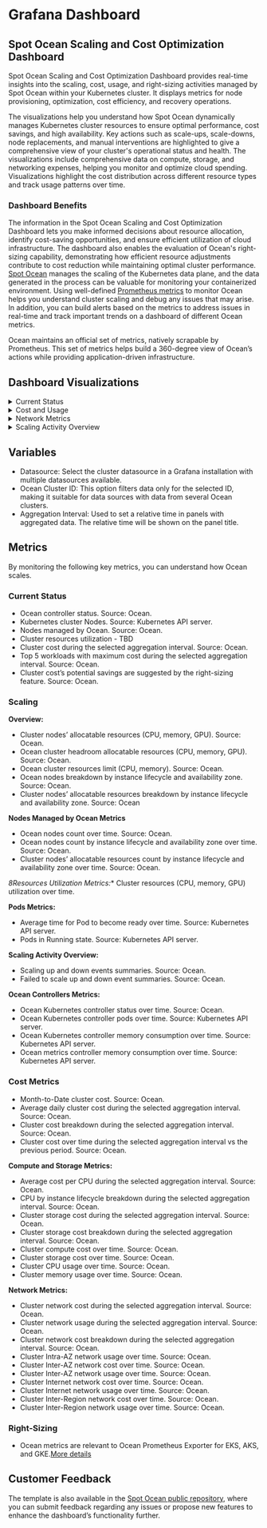 <meta name="robots" content="noindex">

# Grafana Dashboard

## Spot Ocean Scaling and Cost Optimization Dashboard

Spot Ocean Scaling and Cost Optimization Dashboard provides real-time insights into the scaling, cost, usage, and right-sizing activities managed by Spot Ocean within your Kubernetes cluster. It displays metrics for node provisioning, optimization, cost efficiency, and recovery operations. 

The visualizations help you understand how Spot Ocean dynamically manages Kubernetes cluster resources to ensure optimal performance, cost savings, and high availability. Key actions such as scale-ups, scale-downs, node replacements, and manual interventions are highlighted to give a comprehensive view of your cluster's operational status and health. The visualizations include comprehensive data on compute, storage, and networking expenses, helping you monitor and optimize cloud spending. Visualizations highlight the cost distribution across different resource types and track usage patterns over time. 

### Dashboard Benefits

The information in the Spot Ocean Scaling and Cost Optimization Dashboard lets you make informed decisions about resource allocation, identify cost-saving opportunities, and ensure efficient utilization of cloud infrastructure. The dashboard also enables the evaluation of Ocean's right-sizing capability, demonstrating how efficient resource adjustments contribute to cost reduction while maintaining optimal cluster performance.
[Spot Ocean](https://spot.io/product/ocean/) manages the scaling of the Kubernetes data plane, and the data generated in the process can be valuable for monitoring your containerized environment. Using well-defined [Prometheus metrics](https://docs.spot.io/ocean/tools-and-integrations/prometheus/) to monitor Ocean helps you understand cluster scaling and debug any issues that may arise. In addition, you can build alerts based on the metrics to address issues in real-time and track important trends on a dashboard of different Ocean metrics.

Ocean maintains an official set of metrics, natively scrapable by Prometheus. This set of metrics helps build a 360-degree view of Ocean’s actions while providing application-driven infrastructure.

## Dashboard Visualizations

<details>
  <summary markdown="span">Current Status</summary>

<img src="https://github.com/user-attachments/assets/e7f07b57-9e46-4f7e-a787-97d6ea4c88bc" />

</details>

<details>
  <summary markdown="span">Cost and Usage</summary>

<img src="https://github.com/user-attachments/assets/b7bea58d-dd81-41bb-91cb-9596918e686a" />

</details>

<details>
  <summary markdown="span">Network Metrics</summary>

<img src="https://github.com/user-attachments/assets/70478d0c-5e70-4878-b8b8-eccf15f2be8d" />

</details>

<details>
  <summary markdown="span">Scaling Activity Overview</summary>

<img src="https://github.com/user-attachments/assets/e4e0c2c2-1f0b-4586-8514-f707be037480" />

</details>

## Variables

* Datasource: Select the cluster datasource in a Grafana installation with multiple datasources available.
* Ocean Cluster ID: This option filters data only for the selected ID, making it suitable for data sources with data from several Ocean clusters.
* Aggregation Interval: Used to set a relative time in panels with aggregated data. The relative time will be shown on the panel title.

## Metrics

By monitoring the following key metrics, you can understand how Ocean scales.

### Current Status

* Ocean controller status. Source: Ocean.
* Kubernetes cluster Nodes. Source: Kubernetes API server.
* Nodes managed by Ocean. Source: Ocean.
* Cluster resources utilization - TBD
* Cluster cost during the selected aggregation interval. Source: Ocean.
* Top 5 workloads with maximum cost during the selected aggregation interval. Source: Ocean.
* Cluster cost’s potential savings are suggested by the right-sizing feature. Source: Ocean.

### Scaling

**Overview:**

* Cluster nodes’ allocatable resources (CPU, memory, GPU). Source: Ocean.
* Ocean cluster headroom allocatable resources (CPU, memory, GPU). Source: Ocean.
* Ocean cluster resources limit (CPU, memory). Source: Ocean.
* Ocean nodes breakdown by instance lifecycle and availability zone. Source: Ocean.
* Cluster nodes’ allocatable resources breakdown by instance lifecycle and availability zone. Source: Ocean

**Nodes Managed by Ocean Metrics**

* Ocean nodes count over time. Source: Ocean.
* Ocean nodes count by instance lifecycle and availability zone over time. Source: Ocean.
* Cluster nodes’ allocatable resources count by instance lifecycle and availability zone over time. Source: Ocean.

*8Resources Utilization Metrics:** Cluster resources (CPU, memory, GPU) utilization over time.

**Pods Metrics:**

* Average time for Pod to become ready over time. Source: Kubernetes API server.
* Pods in Running state. Source: Kubernetes API server.

**Scaling Activity Overview:**

* Scaling up and down events summaries. Source: Ocean.
* Failed to scale up and down event summaries. Source: Ocean.

**Ocean Controllers Metrics:**

* Ocean Kubernetes controller status over time. Source: Ocean.
* Ocean Kubernetes controller pods over time. Source: Kubernetes API server.
* Ocean Kubernetes controller memory consumption over time. Source: Kubernetes API server.
* Ocean metrics controller memory consumption over time. Source: Kubernetes API server.

### Cost Metrics

* Month-to-Date cluster cost. Source: Ocean.
* Average daily cluster cost during the selected aggregation interval. Source: Ocean.
* Cluster cost breakdown during the selected aggregation interval. Source: Ocean.
* Cluster cost over time during the selected aggregation interval vs the previous period. Source: Ocean.

**Compute and Storage Metrics:**

* Average cost per CPU during the selected aggregation interval. Source: Ocean.
* CPU by instance lifecycle breakdown during the selected aggregation interval. Source: Ocean.
* Cluster storage cost during the selected aggregation interval. Source: Ocean.
* Cluster storage cost breakdown during the selected aggregation interval. Source: Ocean.
* Cluster compute cost over time. Source: Ocean.
* Cluster storage cost over time. Source: Ocean.
* Cluster CPU usage over time. Source: Ocean.
* Cluster memory usage over time. Source: Ocean.

**Network Metrics:**

* Cluster network cost during the selected aggregation interval. Source: Ocean.
* Cluster network usage during the selected aggregation interval. Source: Ocean.
* Cluster network cost breakdown during the selected aggregation interval. Source: Ocean.
* Cluster Intra-AZ network usage over time. Source: Ocean.
* Cluster Inter-AZ network cost over time. Source: Ocean.
* Cluster Inter-AZ network usage over time. Source: Ocean.
* Cluster Internet network cost over time. Source: Ocean.
* Cluster Internet network usage over time. Source: Ocean.
* Cluster Inter-Region network cost over time. Source: Ocean.
* Cluster Inter-Region network usage over time. Source: Ocean.

### Right-Sizing

* Ocean metrics are relevant to Ocean Prometheus Exporter for EKS, AKS, and GKE.[More details](https://docs.spot.io/ocean/tools-and-integrations/prometheus/)

## Customer Feedback

The template is also available in the [Spot Ocean public repository](https://github.com/spotinst/spot-ocean-grafana-dashboards), where you can submit feedback regarding any issues or propose new features to enhance the dashboard’s functionality further.



